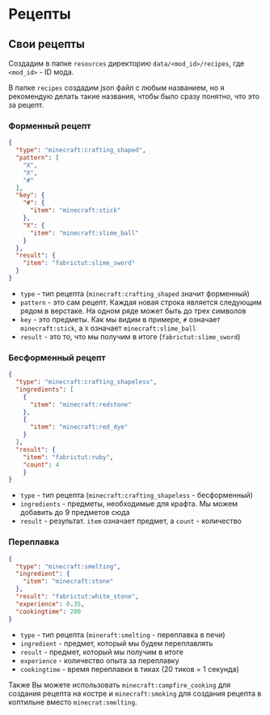# Рецепты

## Свои рецепты

Создадим в папке `resources` директорию `data/<mod_id>/recipes`, где `<mod_id>` - ID мода.

В папке `recipes` создадим json файл с любым названием, но я рекомендую делать такие названия, чтобы было сразу понятно, что это за рецепт.

### Форменный рецепт

```json
{
  "type": "minecraft:crafting_shaped",
  "pattern": [
    "X",
    "X",
    "#"
  ],
  "key": {
    "#": {
      "item": "minecraft:stick"
    },
    "X": {
      "item": "minecraft:slime_ball"
    }
  },
  "result": {
    "item": "fabrictut:slime_sword"
  }
}
```

* `type` - тип рецепта (`minecraft:crafting_shaped` значит форменный)
* `pattern` - это сам рецепт. Каждая новая строка является следующим рядом в верстаке. На одном ряде может быть до трех символов
* `key` - это предметы. Как мы видим в примере, `#` означает `minecraft:stick`, а `X` означает `minecraft:slime_ball`
* `result` - это то, что мы получим в итоге (`fabrictut:slime_sword`)

### Бесформенный рецепт

```json
{
  "type": "minecraft:crafting_shapeless",
  "ingredients": [
    {
      "item": "minecraft:redstone"
    },
    {
      "item": "minecraft:red_dye"
    }
  ],
  "result": {
    "item": "fabrictut:ruby",
    "count": 4
	}
}
```

* `type` - тип рецепта (`minecraft:crafting_shapeless` - бесформенный)
* `ingredients` - предметы, необходимые для крафта. Мы можем добавить до 9 предметов сюда
* `result` - результат. `item` означает предмет, а `count` - количество

### Переплавка

```json
{
  "type": "minecraft:smelting",
  "ingredient": {
    "item": "minecraft:stone"
  },
  "result": "fabrictut:white_stone",
  "experience": 0.35,
  "cookingtime": 200
}
```

* `type` - тип рецепта (`mineraft:smelting` - переплавка в печи)
* `ingredient` - предмет, который мы будем переплавлять
* `result` - предмет, который мы получим в итоге
* `experience` - количество опыта за переплавку
* `cookingtime` - время переплавки в тиках (20 тиков = 1 секунда)

Также Вы можете использовать `minecraft:campfire_cooking` для создания рецепта на костре и `minecraft:smoking` для создания рецепта в коптильне вместо `minecrat:smelting`.